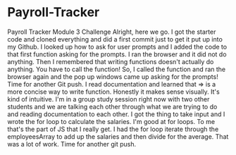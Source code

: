 # Payroll-Tracker
Payroll Tracker Module 3 Challenge
Alright, here we go. I got the starter code and cloned everything and did a first commit just to get it put up into my Github. 
I looked up how to ask for user prompts and I added the code to that first function asking for the prompts. I ran the browser and it did not do anything. Then I remembered that writing functions doesn't actually do anything. You have to call the function! So, I called the function and ran the browser again and the pop up windows came up asking for the prompts! Time for another Git push. I read documentation and learned that => is a more concise way to write function. Honestly it makes sense visually. It's kind of intuitive. I'm in a group study session right now with two other students and we are talking each other through what we are trying to do and reading documentation to each other. I got the thing to take input and I wrote the for loop to calculate the salaries. I'm good at for loops. To me that's the part of JS that I really get. I had the for loop iterate through the employeesArray to add up the salaries and then divide for the average. That was a lot of work. Time for another git push. 
